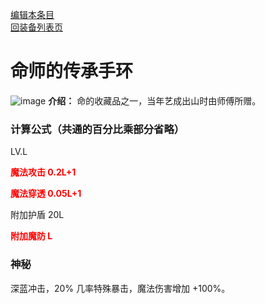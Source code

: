 [编辑本条目](https://github.com/GuguTown/Wiki/edit/main/equip/命师的传承手环.md)   
[回装备列表页](index.html) 
# 命师的传承手环
![image](https://user-images.githubusercontent.com/35645329/193947013-e4482948-9e51-429c-b249-db04b1ac003e.png) **介绍：** 命的收藏品之一，当年艺成出山时由师傅所赠。    
### 计算公式（共通的百分比乘部分省略）
LV.L   

<p><font color="#FF0000"><b>魔法攻击 0.2L+1</b></font></p>

<p><font color="#FF0000"><b>魔法穿透 0.05L+1</b></font></p>

附加护盾 20L   

<p><font color="#FF0000"><b>附加魔防 L</b></font></p>   

### 神秘
深蓝冲击，20% 几率特殊暴击，魔法伤害增加 +100%。
